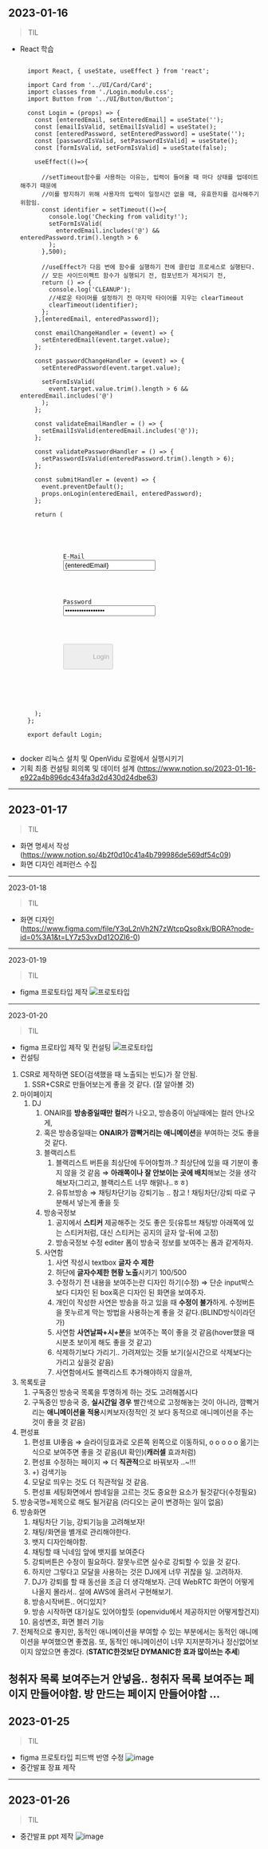 2023-01-16
-------------
> TIL
* React 학습
  <pre>
  <code>
    import React, { useState, useEffect } from 'react';

    import Card from '../UI/Card/Card';
    import classes from './Login.module.css';
    import Button from '../UI/Button/Button';

    const Login = (props) => {
      const [enteredEmail, setEnteredEmail] = useState('');
      const [emailIsValid, setEmailIsValid] = useState();
      const [enteredPassword, setEnteredPassword] = useState('');
      const [passwordIsValid, setPasswordIsValid] = useState();
      const [formIsValid, setFormIsValid] = useState(false);

      useEffect(()=>{

        //setTimeout함수를 사용하는 이유는, 입력이 들어올 때 마다 상태를 업데이트 해주기 때문에
        //이를 방지하기 위해 사용자의 입력이 일정시간 없을 때, 유효한지를 검사해주기 위함임.
        const identifier = setTimeout(()=>{
          console.log('Checking from validity!');
          setFormIsValid(
            enteredEmail.includes('@') && enteredPassword.trim().length > 6
          );
        },500);

        //useEffect가 다음 번에 함수를 실행하기 전에 클린업 프로세스로 실행된다.
        // 모든 사이드이펙트 함수가 실행되기 전, 컴포넌트가 제거되기 전,
        return () => {
          console.log('CLEANUP');
          //새로운 타이머를 설정하기 전 마지막 타이어를 지우는 clearTimeout
          clearTimeout(identifier);
        };
      },[enteredEmail, enteredPassword]);

      const emailChangeHandler = (event) => {
        setEnteredEmail(event.target.value);
      };

      const passwordChangeHandler = (event) => {
        setEnteredPassword(event.target.value);

        setFormIsValid(
          event.target.value.trim().length > 6 && enteredEmail.includes('@')
        );
      };

      const validateEmailHandler = () => {
        setEmailIsValid(enteredEmail.includes('@'));
      };

      const validatePasswordHandler = () => {
        setPasswordIsValid(enteredPassword.trim().length > 6);
      };

      const submitHandler = (event) => {
        event.preventDefault();
        props.onLogin(enteredEmail, enteredPassword);
      };

      return (
        <Card className={classes.login}>
          <form onSubmit={submitHandler}>
            <div
              className={`${classes.control} ${
                emailIsValid === false ? classes.invalid : ''
              }`}
            >
              <label htmlFor="email">E-Mail</label>
              <input
                type="email"
                id="email"
                value={enteredEmail}
                onChange={emailChangeHandler}
                onBlur={validateEmailHandler}
              />
            </div>
            <div
              className={`${classes.control} ${
                passwordIsValid === false ? classes.invalid : ''
              }`}
            >
              <label htmlFor="password">Password</label>
              <input
                type="password"
                id="password"
                value={enteredPassword}
                onChange={passwordChangeHandler}
                onBlur={validatePasswordHandler}
              />
            </div>
            <div className={classes.actions}>
              <Button type="submit" className={classes.btn} disabled={!formIsValid}>
                Login
              </Button>
            </div>
          </form>
        </Card>
      );
    };

    export default Login;
  </code>
  </pre>
* docker 리눅스 설치 및 OpenVidu 로컬에서 실행시키기
* 기획 최종 컨설팅 회의록 및 데이터 설계 (https://www.notion.so/2023-01-16-e922a4b896dc434fa3d2d430d24dbe63)
-------------
2023-01-17
-------------
> TIL
* 화면 명세서 작성 (https://www.notion.so/4b2f0d10c41a4b799986de569df54c09)
* 화면 디자인 레퍼런스 수집
-------------
2023-01-18
> TIL
* 화면 디자인(https://www.figma.com/file/Y3qL2nVh2N7zWtcpQso8xk/BORA?node-id=0%3A1&t=LY7z53vxDd12OZI6-0)
-------------
2023-01-19
> TIL
* figma 프로토타입 제작
![프로토타입](/uploads/1126bfa9eb3d7ae8fd06dce1b341c428/캡처.PNG)
-------------
2023-01-20
> TIL
* figma 프로타입 제작 및 컨설팅
![프로토타입](/uploads/546ca08000547eae37f1215c78a93075/캡처1.PNG)
* 컨설팅
1. CSR로 제작하면 SEO(검색했을 때 노출되는 빈도)가 잘 안됨.
    1. SSR+CSR로 만들어보는게 좋을 것 같다. (잘 알아볼 것)
2. 마이페이지
    1. DJ
        1. ONAIR를 **방송중일때만 컬러**가 나오고, 방송중이 아닐때에는 컬러 안나오게,
        2. 혹은 방송중일때는 **ONAIR가 깜빡거리는 애니메이션**을 부여하는 것도 좋을것 같다.
        3. 블랙리스트
            1. 블랙리스트 버튼을 최상단에 두어야할까..? 최상단에 있을 때 기분이 좋지 않을 것 같음 ⇒ **아래쪽이나 잘 안보이는 곳에 배치**해보는 것을 생각해보자(그리고, 블랙리스트 너무 해맑나..ㅎㅎ)
            2. 유튜브방송 ⇒ 채팅차단기능 강퇴기능 .. 참고 ! 채팅차단/강퇴 따로 구분해서 넣는게 좋을 듯
        4. 방송국정보
            1. 공지에서 **스티커** 제공해주는 것도 좋은 듯(유튜브 채팅방 아래쪽에 있는 스티커처럼, 대신 스티커는 공지의 글자 앞-뒤에 고정)
            2. 방송국정보 수정 editer 폼이 방송국 정보를 보여주는 폼과 같게하자.
        5. 사연함
            1. 사연 작성시 textbox **글자 수 제한**
            2. 하단에 **글자수제한 현황 노출**시키기 100/500
            3. 수정하기 전 내용을 보여주는란 디자인 하기(수정) ⇒ 단순 input박스보다 디자인 된 box혹은 디자인 된 화면을 보여주자.
            4. 개인이 작성한 사연은 방송을 하고 있을 때 **수정이 불가**하게. 수정버튼을 못누르게 막는 방법을 사용하는게 좋을 것 같다.(BLIND방식이라던가)
            5. 사연함 **사연날짜+시+분**을 보여주는 쪽이 좋을 것 같음(hover했을 때 시분초 보이게 해도 좋을 것 같고)
            6. 삭제하기보다 가리기.. 가려져있는 것들 보기(실시간으로 삭제보다는 가리고 싶을것 같음)
            7. 사연함에서도 블랙리스트 추가해야하지 않을까,
3. 목록토글
    1. 구독중인 방송국 목록을 투명하게 하는 것도 고려해봅시다
    2. 구독중인 방송국 중, **실시간일 경우** 빨간색으로 고정해놓는 것이 아니라, 깜빡거리는 **애니메이션을 적용**시켜보자(정적인 것 보다 동적으로 애니메이션을 주는 것이 좋을 것 같음)
4. 편성표
    1. 편성표 UI좋음 ⇒ 슬라이딩효과로 오른쪽 왼쪽으로 이동하되, o o o o o 옮기는 식으로 보여주면 좋을 것 같음(UI 확인)(**캐러셀** 효과처럼)
    2. 편성표 수정하는 페이지 ⇒ 더 **직관적**으로 바꿔보자 ..~!!!
    3. +) 검색기능 
    4. 모달로 띄우는 것도 더 직관적일 것 같음.
    5. 편성표 세팅화면에서 썸네일을 고르는 것도 중요한 요소가 될것같다(수정필요)
5. 방송국명=제목으로 해도 될거같음 (라디오는 굳이 변경하는 일이 없음)
6. 방송화면
    1. 채팅차단 기능, 강퇴기능을 고려해보자!
    2. 채팅/화면을 별개로 관리해야한다.
    3. 뱃지 디자인해야함.
    4. 채팅할 때 닉네임 앞에 뱃지를 보여준다
    5. 강퇴버튼은 수정이 필요하다. 잘못누르면 실수로 강퇴할 수 있을 것 같다.
    6. 하지만 그렇다고 모달을 사용하는 것은 DJ에게 너무 귀찮을 일. 고려하자.
    7. DJ가 강퇴를 할 때 동선을 조금 더 생각해보자. 근데 WebRTC 화면이 어떻게 나올지 몰라서.. 설에 AWS에 올려서 구현해보기.
    8. 방송시작버튼.. 어디있지?
    9. 방송 시작하면 대기실도 있어야할듯 (openvidu에서 제공하지만 어떻게할건지)
    10. 음성변조, 화면 블러 기능
7. 전체적으로 좋지만, 동적인 애니메이션을 부여할 수 있는 부분에서는 동적인 애니메이션을 부여했으면 좋곘음. 또, 동적인 애니메이션이 너무 지저분하거나 정신없어보이지 않았으면 좋겠다. (**STATIC한것보단 DYMANIC한 효과 많이쓰는 추세**)

청취자 목록 보여주는거 안넣음..
청취자 목록 보여주는 페이지 만들어야함.
방 만드는 페이지 만들어야함 …
-------------
2023-01-25
-------------
> TIL
* figma 프로토타입 피드백 반영 수정
![image](/uploads/0ed2035635531d419677d9344ee7ab5a/image.png)
* 중간발표 장표 제작
-------------
2023-01-26
-------------
> TIL
* 중간발표 ppt 제작
![image](/uploads/9f11e2aef2093b488f61faf9e5aaa6d0/image.png)

